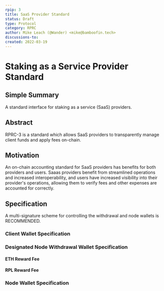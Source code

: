 ```yaml
---
rpip: 3
title: SaaS Provider Standard
status: Draft
type: Protocol
category: RPRC
author: Mike Leach (@Wander) <mike@bamboofin.tech>
discussions-to: 
created: 2022-03-19
---
```

# Staking as a Service Provider Standard

## Simple Summary

A standard interface for staking as a service (SaaS) providers.

## Abstract

RPRC-3 is a standard which allows SaaS providers to transparently manage client funds and apply fees on-chain. 

## Motivation

An on-chain accounting standard for SaaS providers has benefits for both providers and users. Saaas providers benefit from streamlined operations and increased interoperability, and users have increased visibility into their provider's operations, allowing them to verify fees and other expenses are accounted for correctly.

## Specification

A multi-signature scheme for controlling the withdrawal and node wallets is RECOMMENDED.

### Client Wallet Specification

### Designated Node Withdrawal Wallet Specification

#### ETH Reward Fee

#### RPL Reward Fee

### Node Wallet Specification

